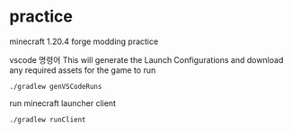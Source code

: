 # practice

minecraft 1.20.4 forge modding practice

vscode 명령어
This will generate the Launch Configurations and download any required assets for the game to run

```
./gradlew genVSCodeRuns
```

run minecraft launcher client

```
./gradlew runClient
```
